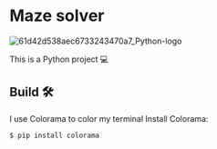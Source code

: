 # Maze solver
![61d42d538aec6733243470a7_Python-logo](https://user-images.githubusercontent.com/45662902/161235732-dec118b8-79da-4831-8895-71503d3173e3.png)

This is a Python project 💻

## Build 🛠

I use Colorama to color my terminal
Install Colorama:

```bash
$ pip install colorama
```
